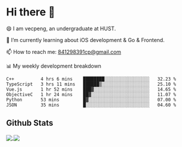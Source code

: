 
# Hi there 👋
😄 I am vecpeng, an undergraduate at HUST.

🌱 I’m currently learning about iOS development & Go & Frontend.

📫 How to reach me: 841298391cp@gmail.com

📊 My weekly development breakdown
<!--START_SECTION:waka-->

```text
C++          4 hrs 6 mins    ████████░░░░░░░░░░░░░░░░░   32.23 %
TypeScript   3 hrs 11 mins   ██████▒░░░░░░░░░░░░░░░░░░   25.10 %
Vue.js       1 hr 52 mins    ███▓░░░░░░░░░░░░░░░░░░░░░   14.65 %
ObjectiveC   1 hr 24 mins    ██▓░░░░░░░░░░░░░░░░░░░░░░   11.07 %
Python       53 mins         █▓░░░░░░░░░░░░░░░░░░░░░░░   07.00 %
JSON         35 mins         █░░░░░░░░░░░░░░░░░░░░░░░░   04.60 %
```

<!--END_SECTION:waka-->

## Github Stats
<a href="https://github.com/anuraghazra/github-readme-stats">
  <img align="center" src="https://github-readme-stats.vercel.app/api?username=vecpeng&count_private=true&hide=stars" />
</a>
<a href="https://github.com/anuraghazra/convoychat">
  <img align="center" src="https://github-readme-stats.vercel.app/api/top-langs/?username=vecpeng&layout=compact" />
</a>
